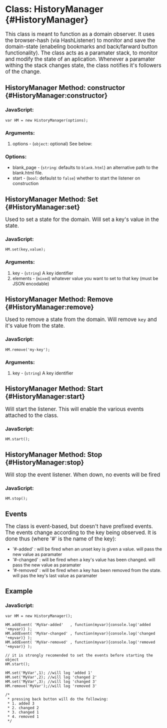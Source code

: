 Class: HistoryManager {#HistoryManager}
==========================================
<big>This class is meant to function as a domain observer. It uses the browser-hash (via HashListener) to monitor and save the domain-state (enabeling bookmarks and back/farward button functionality). 
The class acts as a paramater stack, to monitor and modify the state of an aplication. Whenever a paramater withing the stack changes state, the class notifies it's followers of the change.</big>

HistoryManager Method: constructor {#HistoryManager:constructor}
----------------------------------
### JavaScript:

	var HM = new HistoryManager(options);

### Arguments:

1. options - (`object`: optional) See below:

### Options:

* blank_page - (`string`: defaults to `blank.html`) an alternative path to the blank.html file. 
* start - (`bool`: defaulst to `false`) whether to start the listener on construction


HistoryManager Method: Set {#HistoryManager:set}
---------------------------
<big>Used to set a state for the domain. Will set a key's value in the state.</big>

### JavaScript:

	HM.set(key,value);

### Arguments:

1. key - (`string`) A key identifier
2. elements - (`mixed`) whatever value you want to set to that key (must be JSON encodable)

HistoryManager Method: Remove {#HistoryManager:remove}
-----------------------------
<big>Used to remove a state from the domain. Will remove `key` and it's value from the state.</big>

### JavaScript:

	HM.remove('my-key');

### Arguments:

1. key - (`string`) A key identifier

HistoryManager Method: Start {#HistoryManager:start}
----------------------------
<big>Will start the listener. This will enable the various events attached to the class.</big>

### JavaScript:

	HM.start();

HistoryManager Method: Stop {#HistoryManager:stop}
---------------------------
<big>Will stop the event listener. When down, no events will be fired</big>

### JavaScript:

	HM.stop();
	
Events
-------
<big>The class is event-based, but doesn't have prefixed events. The events change according to the key being observed. It is done thus (where '#' is the name of the key):</big>

  * '#-added' : will be fired when an unset key is given a value. will pass the new value as paramater
  * '#-changed' : will be fired when a key's value has been changed. will pass the new value as paramater
  * '#-removed' : will be fired when a key has been removed from the state. will pas the key's last value as paramater
  
Example
--------------

### JavaScript:

	var HM = new HistoryManager();
	
	HM.addEvent( 'MyVar-added'   , function(myvar){console.log('added '+myvar)} );
	HM.addEvent( 'MyVar-changed' , function(myvar){console.log('changed '+myvar)} );
	HM.addEvent( 'MyVar-removed' , function(myvar){console.log('removed '+myvar)} );
	
	// it is strongly recomended to set the events before starting the object
	HM.start();
	
	HM.set('MyVar',1); //will log 'added 1'
	HM.set('MyVar',2); //will log 'changed 2'
	HM.set('MyVar',3); //will log 'changed 3'
	HM.remove('MyVar');//will log 'removed 3'
	
	/* 
	 * pressing back button will do the following:
	 * 1. added 3
	 * 2. changed 2
	 * 3. changed 1
	 * 4. removed 1
	 */